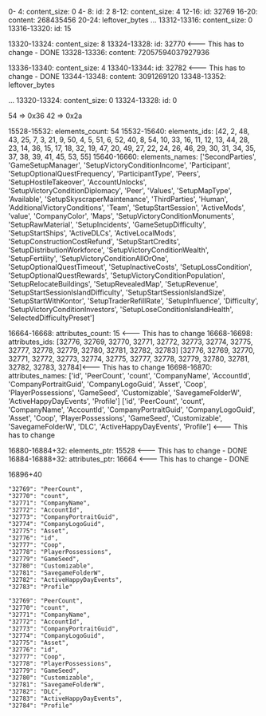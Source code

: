  0- 4: content_size: 0
 4- 8: id: 2 <GameSetupManager>
 8-12: content_size: 4
12-16: id: 32769 <PeerCount>
16-20: content: 268435456
20-24: leftover_bytes
...
13312-13316: content_size: 0
13316-13320: id: 15 <ActiveDLCs>

13320-13324: content_size: 8
13324-13328: id: 32770 <count> <--- This has to change - DONE
13328-13336: content: 72057594037927936

13336-13340: content_size: 4
13340-13344: id: 32782 <DLC> <--- This has to change - DONE
13344-13348: content: 3091269120
13348-13352: leftover_bytes

...
13320-13324: content_size: 0
13324-13328: id: 0

54 => 0x36
42 => 0x2a

15528-15532: elements_count: 54
15532-15640: elements_ids: [42, 2, 48, 43, 25, 7, 3, 21, 9, 50, 4, 5, 51, 6, 52, 40, 8, 54, 10, 33, 16, 11, 12, 13, 44, 28, 23, 14, 36, 15, 17, 18, 32, 19, 47, 20, 49, 27, 22, 24, 26, 46, 29, 30, 31, 34, 35, 37, 38, 39, 41, 45, 53, 55]
15640-16660: elements_names: ['SecondParties', 'GameSetupManager', 'SetupVictoryConditionIncome', 'Participant', 'SetupOptionalQuestFrequency', 'ParticipantType', 'Peers', 'SetupHostileTakeover', 'AccountUnlocks', 'SetupVictoryConditionDiplomacy', 'Peer', 'Values', 'SetupMapType', 'Available', 'SetupSkyscraperMaintenance', 'ThirdParties', 'Human', 'AdditionalVictoryConditions', 'Team', 'SetupStartSession', 'ActiveMods', 'value', 'CompanyColor', 'Maps', 'SetupVictoryConditionMonuments', 'SetupRawMaterial', 'SetupIncidents', 'GameSetupDifficulty', 'SetupStartShips', 'ActiveDLCs', 'ActiveLocalMods', 'SetupConstructionCostRefund', 'SetupStartCredits', 'SetupDistributionWorkforce', 'SetupVictoryConditionWealth', 'SetupFertility', 'SetupVictoryConditionAllOrOne', 'SetupOptionalQuestTimeout', 'SetupInactiveCosts', 'SetupLossCondition', 'SetupOptionalQuestRewards', 'SetupVictoryConditionPopulation', 'SetupRelocateBuildings', 'SetupRevealedMap', 'SetupRevenue', 'SetupStartSessionIslandDifficulty', 'SetupStartSessionIslandSize', 'SetupStartWithKontor', 'SetupTraderRefillRate', 'SetupInfluence', 'Difficulty', 'SetupVictoryConditionInvestors', 'SetupLoseConditionIslandHealth', 'SelectedDifficultyPreset']

16664-16668: attributes_count: 15 <--- This has to change
16668-16698: attributes_ids: 
[32776, 32769, 32770, 32771, 32772, 32773, 32774, 32775, 32777, 32778, 32779, 32780, 32781, 32782, 32783] 
[32776, 32769, 32770, 32771, 32772, 32773, 32774, 32775, 32777, 32778, 32779, 32780, 32781, 32782, 32783, 32784]<--- This has to change
16698-16870: attributes_names: 
['id', 'PeerCount', 'count', 'CompanyName', 'AccountId', 'CompanyPortraitGuid', 'CompanyLogoGuid', 'Asset', 'Coop', 'PlayerPossessions', 'GameSeed', 'Customizable', 'SavegameFolderW', 'ActiveHappyDayEvents', 'Profile']
['id', 'PeerCount', 'count', 'CompanyName', 'AccountId', 'CompanyPortraitGuid', 'CompanyLogoGuid', 'Asset', 'Coop', 'PlayerPossessions', 'GameSeed', 'Customizable', 'SavegameFolderW', 'DLC', 'ActiveHappyDayEvents', 'Profile']
 <--- This has to change

16880-16884+32: elements_ptr: 15528 <--- This has to change - DONE
16884-16888+32: attributes_ptr: 16664 <--- This has to change - DONE

16896+40


    "32769": "PeerCount",
    "32770": "count",
    "32771": "CompanyName",
    "32772": "AccountId",
    "32773": "CompanyPortraitGuid",
    "32774": "CompanyLogoGuid",
    "32775": "Asset",
    "32776": "id",
    "32777": "Coop",
    "32778": "PlayerPossessions",
    "32779": "GameSeed",
    "32780": "Customizable",
    "32781": "SavegameFolderW",
    "32782": "ActiveHappyDayEvents",
    "32783": "Profile"

    "32769": "PeerCount",
    "32770": "count",
    "32771": "CompanyName",
    "32772": "AccountId",
    "32773": "CompanyPortraitGuid",
    "32774": "CompanyLogoGuid",
    "32775": "Asset",
    "32776": "id",
    "32777": "Coop",
    "32778": "PlayerPossessions",
    "32779": "GameSeed",
    "32780": "Customizable",
    "32781": "SavegameFolderW",
    "32782": "DLC",
    "32783": "ActiveHappyDayEvents",
    "32784": "Profile"